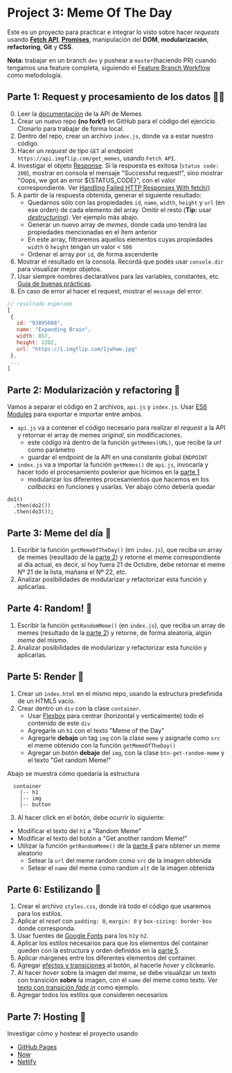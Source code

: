 # Project 3: Meme Of The Day

Este es un proyecto para practicar e integrar lo visto sobre hacer _requests_ usando **[Fetch API](https://developer.mozilla.org/en-US/docs/Web/API/Fetch_API/Using_Fetch)**, **[Promises](https://developer.mozilla.org/en-US/docs/Web/JavaScript/Guide/Using_promises)**, manipulación del **DOM**, **modularización**, **refactoring**, **Git** y **CSS**.

**Nota:** trabajar en un branch `dev` y pushear a `master`(haciendo PR) cuando tengamos una feature completa, siguiendo el [Feature Branch Workflow](https://www.atlassian.com/git/tutorials/comparing-workflows/feature-branch-workflow) como metodología.

## Parte 1: Request y procesamiento de los datos 🕵️‍♀️

0. Leer la [documentación](https://api.imgflip.com/) de la API de Memes
1. Crear un nuevo repo **(no fork!)** en GitHub para el código del ejercicio. Clonarlo para trabajar de forma local.
2. Dentro del repo, crear un archivo `index.js`, donde va a estar nuestro código.
3. Hacer un _request_ de tipo `GET` al endpoint `https://api.imgflip.com/get_memes`, usando `Fetch API`.
4. Investigar el objeto [Response](https://developer.mozilla.org/en-US/docs/Web/API/Response). Si la respuesta es exitosa (`status code: 200`), mostrar en consola el mensaje "Successful request!", sino mostrar "Oops, we got an error ${STATUS_CODE}", con el valor correspondiente. Ver [Handling Failed HTTP Responses With fetch()
](https://www.tjvantoll.com/2015/09/13/fetch-and-errors/)
5. A partir de la respuesta obtenida, generar el siguiente resultado:
    - Quedarnos sólo con las propiedades `id`, `name`, `width`, `height` y `url` (en ese orden) de cada elemento del array. Omitir el resto (**Tip:** usar [_destructuring_](https://github.com/undefinedschool/notes-es6-destructuring-notes)). Ver ejemplo más abajo.
    - Generar un nuevo array de _memes_, donde cada uno tendrá las propiedades mencionadas en el ítem anterior
    - En este array, filtraremos aquellos elementos cuyas propiedades `width` ó `height` tengan un valor < `500`
    - Ordenar el array por `id`, de forma ascendente
5. Mostrar el resultado en la consola. Recordá que podés usar `console.dir` para visualizar mejor objetos.
6. Usar siempre nombres declarativos para las variables, constantes, etc. [Guía de buenas prácticas](https://github.com/undefinedschool/best-practices).
7. En caso de error al hacer el request, mostrar el `message` del error.

```js
// resultado esperado
[
 {
   id: "93895088",
   name: "Expanding Brain",
   width: 857,
   height: 1202,
   url: "https://i.imgflip.com/1jwhww.jpg"
 },
 ...
]
```

## Parte 2: Modularización y refactoring 🛀

Vamos a separar el código en 2 archivos, `api.js` y `index.js`. Usar [ES6 Modules](https://github.com/undefinedschool/es6-modules/) para exportar e importar entre ambos.

- `api.js` va a contener el código necesario para realizar el _request_ a la API y retornar el array de memes _original_, sin modificaciones. 
  - este código irá dentro de la función `getMemes(URL)`, que recibe la _url_ como parámetro
  - guardar el endpoint de la API en una constante global `ENDPOINT`
- `index.js` va a importar la función `getMemes()` de `api.js`, invocarla y hacer todo el procesamiento posterior que hicimos en la [parte 1](#parte-1-request-y-procesamiento-de-los-datos)
  - modularizar los diferentes procesamientos que hacemos en los _callbacks_ en funciones y usarlas. Ver abajo cómo debería quedar

```
do1()
  .then(do2())
  .then(do3());
```

## Parte 3: Meme del día 📆

1. Escribir la función `getMemeOfTheDay()` (en `index.js`), que reciba un array de memes (resultado de la [parte 2](#parte-2-modularizar-y-refactorizar)) y retorne el meme correspondiente al día actual, es decir, si hoy fuera 21 de Octubre, debe retornar el meme Nº 21 de la lista, mañana el Nº 22, etc.
2. Analizar posibilidades de modularizar y refactorizar esta función y aplicarlas.

## Parte 4: Random! 🎰

1. Escribir la función `getRandomMeme()` (en `index.js`), que reciba un array de memes (resultado de la [parte 2](#parte-2-modularizar-y-refactorizar)) y retorne, de forma aleatoria, algún _meme_ del mismo.
2. Analizar posibilidades de modularizar y refactorizar esta función y aplicarlas.

## Parte 5: Render 👀

1. Crear un `index.html` en el mismo repo, usando la estructura predefinida de un HTML5 vacío.
2. Crear dentro un `div` con la clase `container`.
   - Usar [Flexbox](https://www.youtube.com/watch?v=JJSoEo8JSnc) para centrar (horizontal y verticalmente) todo el contenido de este `div`
   - Agregarle un `h1` con el texto "Meme of the Day"
   - Agregarle **debajo** un tag `img` con la clase `meme` y asignarle como `src` el meme obtenido con la función `getMemeOfTheDay()`
   - Agregar un botón **debajo** del `img`, con la clase `btn-get-random-meme` y el texto "Get random Meme!"

Abajo se muestra cómo quedaría la estructura

```
  container
    |-- h1
    |-- img
    |-- button
```

3. Al hacer click en el botón, debe ocurrir lo siguiente:
  - Modificar el texto del `h1` a "Random Meme"
  - Modificar el texto del botón a "Get another random Meme!"
  - Utilizar la función `getRandomMeme()` de la [parte 4](#parte-4-random) para obtener un meme aleatorio
    - Setear la `url` del meme random como `src` de la imagen obtenida
    - Setear el `name` del meme como random `alt` de la imagen obtenida

## Parte 6: Estilizando 💅

1. Crear el archivo `styles.css`, donde irá todo el código que usaremos para los estilos.
2. Aplicar el _reset_ con `padding: 0`, `margin: 0` y `box-sizing: border-box` donde corresponda.
3. Usar fuentes de [Google Fonts](https://fonts.google.com/) para los `h1`y `h2`.
4. Aplicar los estilos necesarios para que los elementos del container queden con la estructura y orden definidos en la [parte 5](#parte-5-render).
5. Aplicar márgenes entre los diferentes elementos del container.
6. Agregar [efectos y transiciones](https://dev.to/webdeasy/top-20-css-buttons-animations-f41) al botón, al hacerle _hover_ y clickearlo.
7. Al hacer _hover_ sobre la imagen del meme, se debe visualizar un texto con transición **sobre** la imagen, con el `name` del meme como texto. Ver [texto con transición _fade in_](https://www.w3schools.com/howto/howto_css_image_overlay.asp) como ejemplo. 
8. Agregar todos los estilos que consideren necesarios

## Parte 7: Hosting 🚀

Investigar cómo y hostear el proyecto usando 
  - [GitHub Pages](https://pages.github.com/)
  - [Now](https://zeit.co/github)
  - [Netlify](https://www.netlify.com/)
